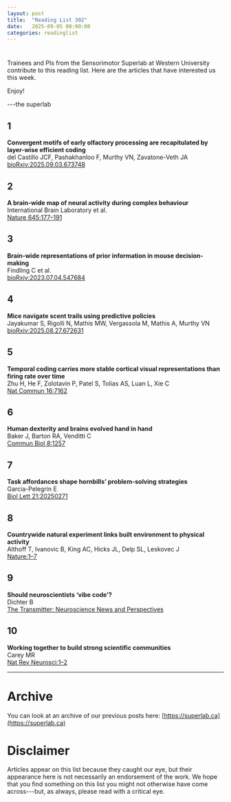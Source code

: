 ```yaml
---
layout: post
title:  "Reading List 302"
date:   2025-09-05 00:00:00
categories: readinglist
---
```


# 

Trainees and PIs from the Sensorimotor Superlab at Western University contribute to this reading list. Here are the articles that have interested us this week.  

Enjoy!  

---the superlab

## 1
**Convergent motifs of early olfactory processing are recapitulated by layer-wise efficient coding**  
del Castillo JCF, Pashakhanloo F, Murthy VN, Zavatone-Veth JA  
[bioRxiv:2025.09.03.673748](https://www.biorxiv.org/content/10.1101/2025.09.03.673748v1.abstract)


## 2
**A brain-wide map of neural activity during complex behaviour**  
International Brain Laboratory et al.  
[Nature 645:177–191](https://dx.doi.org/10.1038/s41586-025-09235-0)

## 3
**Brain-wide representations of prior information in mouse decision-making**  
Findling C et al.  
[bioRxiv:2023.07.04.547684](https://www.biorxiv.org/content/10.1101/2023.07.04.547684v5)

## 4
**Mice navigate scent trails using predictive policies**  
Jayakumar S, Rigolli N, Mathis MW, Vergassola M, Mathis A, Murthy VN  
[bioRxiv:2025.08.27.672631](https://www.biorxiv.org/content/10.1101/2025.08.27.672631v1.abstract)

## 5
**Temporal coding carries more stable cortical visual representations than firing rate over time**  
Zhu H, He F, Zolotavin P, Patel S, Tolias AS, Luan L, Xie C  
[Nat Commun 16:7162](https://dx.doi.org/10.1038/s41467-025-62069-2)

## 6
**Human dexterity and brains evolved hand in hand**  
Baker J, Barton RA, Venditti C  
[Commun Biol 8:1257](https://dx.doi.org/10.1038/s42003-025-08686-5)

## 7
**Task affordances shape hornbills’ problem-solving strategies**  
Garcia-Pelegrin E  
[Biol Lett 21:20250271](https://dx.doi.org/10.1098/rsbl.2025.0271)

## 8
**Countrywide natural experiment links built environment to physical activity**  
Althoff T, Ivanovic B, King AC, Hicks JL, Delp SL, Leskovec J  
[Nature:1–7](https://dx.doi.org/10.1038/s41586-025-09321-3)


## 9
**Should neuroscientists ‘vibe code’?**  
Dichter B  
[The Transmitter: Neuroscience News and Perspectives](https://www.thetransmitter.org/craft-and-careers/should-neuroscientists-vibe-code/)

## 10
**Working together to build strong scientific communities**  
Carey MR  
[Nat Rev Neurosci:1–2](https://www.nature.com/articles/s41583-025-00967-6)

---

# Archive
You can look at an archive of our previous posts here: [https://superlab.ca](https://superlab.ca)


# Disclaimer
Articles appear on this list because they caught our eye, but their appearance here is not necessarily an endorsement of the work. We hope that you find something on this list you might not otherwise have come across---but, as always, please read with a critical eye.
